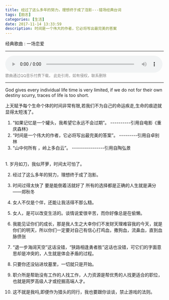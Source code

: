 ```yaml
---
title: 经过了这么多年的努力，理想终于成了泡影---猎场经典台词
tags: [励志]
categories: [生活]
date: 2017-11-14 13:33:59
description: 时间是一个伟大的作者，它必将写出最完美的答案
---
```


经典歌曲 :   一场恋爱
***
<audio style="width: 500px" autoplay="autoplay" src="/public_s/mp3/a-love.mp3" controls = "controls">
你的浏览器暂不支持！
</audio>
<small style="color: #808080; font-size: 12px">歌曲通过QQ音乐付费下载， 此处引用，如有侵权，联系删除 </small>

***
God gives every individual life time is very limited, if we do not for their own destiny scurry, traces of life is too short.

上天赋予每个生命个体的时间非常有限,若我们不为自己的命运疾走,生命的痕迹就显得太短浅了。
<ol>

<li> “如果记忆是一个罐头，我希望它永远不会过期”。 ----------引用自电影《重庆森林》</li>
<li> “时间是一个伟大的作者，它必将写出最完美的答案”。 ---------引用自卓别林</li>
<li> “山中何所有 ，岭上多白云”。 ----------------引用自陶弘景</li>

</ol>


</br>
1. 岁月如刀，我似芹萝，时间太可怕了。

2. 经过了这么多年的努力，理想终于成了泡影。

3. 时间过得太快了 要是能倒着活就好了 所有的选择都是正确的人生就是满分——郑秋冬 

4. 女人不仅是个伴，还能让我活得不那么糙。

5. 女人，是可以改变生活的。谈情说爱很辛苦，而你好像总是在偷懒。

6. 我能见证你们的成长，那是我人生之大幸你们不发财天理难容我的今天，就是你们的明天，所以你们一定要对自己有信心打鸡血，撒狗血，流鼻血，直到血脉偾张

7. “退一步海阔天空”这话没错，“狭路相逢勇者胜”这话也没错，可它们的字面意思却是冲突的，人生就是体会矛盾的过程。     

8. 只要你还没钻进坟墓里，一切就只是开始。

9. 职介所是帮助没有工作的人找工作，人力资源是帮优秀的人找更适合的职位，也就是网罗高级人才或挖掘高端人才。

10. 这不就是我吗,即便作为猎头的同行，我也要跟你谈谈，禁止游戏的法则。

